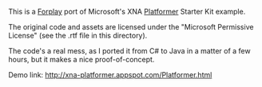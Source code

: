 This is a [Forplay](http://code.google.com/p/forplay/) port of Microsoft's XNA
[Platformer](http://msdn.microsoft.com/en-us/library/dd254918(v=xnagamestudio.31).aspx)
Starter Kit example.

The original code and assets are licensed under the "Microsoft Permissive
License" (see the .rtf file in this directory).

The code's a real mess, as I ported it from C# to Java in a matter of a few
hours, but it makes a nice proof-of-concept.

Demo link: http://xna-platformer.appspot.com/Platformer.html

